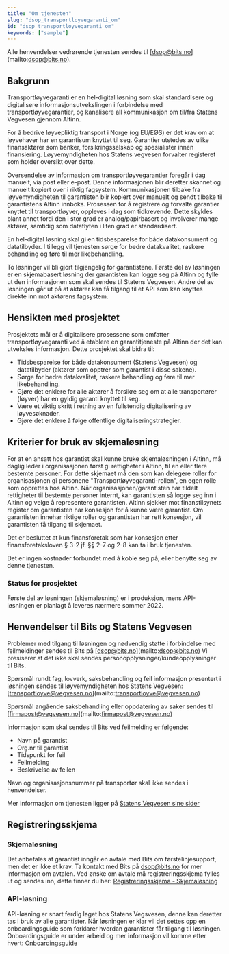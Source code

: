 ```yaml
---
title: "Om tjenesten"
slug: "dsop_transportloyvegaranti_om"
id: "dsop_transportloyvegaranti_om"
keywords: ["sample"]
---
```


Alle henvendelser vedrørende tjenesten sendes til [[dsop@bits.no](mailto:dsop@bits.no)](mailto:dsop@bits.no).

## Bakgrunn
Transportløyvegaranti er en hel-digital løsning som skal standardisere og digitalisere informasjonsutvekslingen i forbindelse med transportløyvegarantier, og kanalisere all kommunikasjon om til/fra Statens Vegvesen gjennom Altinn.

For å bedrive løyvepliktig transport i Norge (og EU/EØS) er det krav om at løyvehaver har en garantisum knyttet til seg. Garantier utstedes av ulike finansaktører som banker, forsikringsselskap og spesialister innen finansiering. Løyvemyndigheten hos Statens vegvesen forvalter registeret som holder oversikt over dette.

Oversendelse av informasjon om transportløyvegarantier foregår i dag manuelt, via post eller e-post. Denne informasjonen blir deretter skannet og manuelt kopiert over i riktig fagsystem. Kommunikasjonen tilbake fra løyvemyndigheten til garantisten blir kopiert over manuelt og sendt tilbake til garantistens Altinn innboks. Prosessen for å registrere og forvalte garantier knyttet til transportløyver, oppleves i dag som tidkrevende. Dette skyldes blant annet fordi den i stor grad er analog/papirbasert og involverer mange aktører, samtidig som dataflyten i liten grad er standardisert.

En hel-digital løsning skal gi en tidsbesparelse for både datakonsument og datatilbyder. I tillegg vil tjenesten sørge for bedre datakvalitet, raskere behandling og føre til mer likebehandling.

To løsninger vil bli gjort tilgjengelig for garantistene. Første del av løsningen er en skjemabasert løsning der garantisten kan logge seg på Altinn og fylle ut den informasjonen som skal sendes til Statens Vegvesen. Andre del av løsningen går ut på at aktører kan få tilgang til et API som kan knyttes direkte inn mot aktørens fagsystem.

## Hensikten med prosjektet
Prosjektets mål er å digitalisere prosessene som omfatter transportløyvegaranti ved å etablere en garantitjeneste på Altinn der det kan utveksles informasjon.
Dette prosjektet skal bidra til:
*   Tidsbesparelse for både datakonsument (Statens Vegvesen) og datatilbyder (aktører som opptrer som garantist i disse sakene).
*   Sørge for bedre datakvalitet, raskere behandling og føre til mer likebehandling.
*   Gjøre det enklere for alle aktører å forsikre seg om at alle transportører (løyver) har en gyldig garanti knyttet til seg.
*   Være et viktig skritt i retning av en fullstendig digitalisering av løyvesøknader.
*   Gjøre det enklere å følge offentlige digitaliseringstrategier.

## Kriterier for bruk av skjemaløsning
For at en ansatt hos garantist skal kunne bruke skjemaløsningen i Altinn, må daglig leder i organisasjonen
først gi rettigheter i Altinn, til en eller flere bestemte personer. For dette skjemaet må den som kan
delegere roller for organisasjonen gi personene "Transportløyvegaranti-rollen", en egen rolle som
opprettes hos Altinn.
Når organisasjonen/garantisten har tildelt rettigheter til bestemte personer internt, kan garantisten så
logge seg inn i Altinn og velge å representere garantisten. Altinn sjekker mot finanstilsynets register om
garantisten har konsesjon for å kunne være garantist. Om garantisten innehar riktige roller og
garantisten har rett konsesjon, vil garantisten få tilgang til skjemaet.

Det er besluttet at kun finansforetak som har konsesjon etter finansforetaksloven &sect; 3-2 jf. &sect;§ 2-7 og 2-8 kan ta i bruk tjenesten.

Det er ingen kostnader forbundet med å koble seg på, eller benytte seg av denne tjenesten.

### Status for prosjektet
Første del av løsningen (skjemaløsning) er i produksjon, mens API-løsningen er planlagt å leveres nærmere sommer 2022.

## Henvendelser til Bits og Statens Vegvesen
Problemer med tilgang til løsningen og nødvendig støtte i forbindelse med feilmeldinger sendes til Bits på [[dsop@bits.no](mailto:dsop@bits.no)](mailto:dsop@bits.no)
Vi presiserer at det ikke skal sendes personopplysninger/kundeopplysninger til Bits.

Spørsmål rundt fag, lovverk, saksbehandling og feil informasjon presentert i løsningen sendes til løyvemyndigheten hos Statens Vegvesen: [[transportloyve@vegvesen.no](mailto:transportloyve@vegvesen.no)](mailto:transportloyve@vegvesen.no)

Spørsmål angående saksbehandling eller oppdatering av saker sendes til [[firmapost@vegvesen.no](mailto:firmapost@vegvesen.no)](mailto:firmapost@vegvesen.no)

Informasjon som skal sendes til Bits ved feilmelding er følgende:
*   Navn på garantist
*   Org.nr til garantist
*   Tidspunkt for feil
*   Feilmelding
*   Beskrivelse av feilen


Navn og organisasjonsnummer på transportør skal ikke sendes i henvendelser.

Mer informasjon om tjenesten ligger på [Statens Vegvesen sine sider](https:/www.vegvesen.no/kjoretoy/yrkestransport/transportloyver-og-tillatelser/for-samarbeidsparter-og-andre-interessenter/transportloyvegaranti---selvbetjening-for-garantister/)

## Registreringsskjema

### Skjemaløsning
Det anbefales at garantist inngår en avtale med Bits om førstelinjesupport, men det er ikke et krav. Ta kontakt med Bits på [dsop@bits.no](mailto:dsop@bits.no) for mer informasjon om avtalen. Ved ønske om avtale må registreringsskjema fylles ut og sendes inn, dette finner du her: [Registreringsskjema - Skjemaløsning](/assets/Registreringsskjema_Transportloyvegaranti_Skjemalosning.docx)

### API-løsning
API-løsning er snart ferdig laget hos Statens Vegsvesen, denne kan deretter tas i bruk av alle garantister. Når løsningen er klar vil det settes opp en onboardingsguide som forklarer hvordan garantister får tilgang til løsningen. Onboardingsguide er under arbeid og mer informasjon vil komme etter hvert: [Onboardingsguide](/dsop_transportloyvegaranti_onboarding)